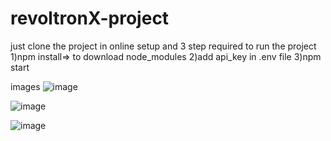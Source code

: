 # revoltronX-project


just clone the project in online setup and 
3 step required to run the project
1)npm install=> to download node_modules
2)add api_key in .env file
3)npm start



images
![image](https://github.com/Suryanra/revoltronX-project/assets/142992104/a11d710a-5421-4b18-bbc2-b68e2d2c8390)

![image](https://github.com/Suryanra/revoltronX-project/assets/142992104/6297267f-f021-4a14-a300-0af60ef4d8db)

![image](https://github.com/Suryanra/revoltronX-project/assets/142992104/ab384c79-3e6c-4717-8f98-a69a41247b9a)


